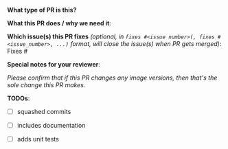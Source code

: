 <!-- If this is your first PR, welcome! Please make sure you read the [contributing guidelines](../CONTRIBUTING.md#contributing-a-patch). -->
<!-- please add a icon to the title of this PR and delete this line and similar ones -->
<!-- the icon will be either ⚠️ (:warning:, major or breaking changes), ✨ (:sparkles:, feature additions), 🐛 (:bug:, patch and bugfixes), 📖 (:book:, documentation or proposals), or 🌱 (:seedling:, minor or other) -->

**What type of PR is this?**

<!--
Add one of the following kinds:
/kind feature           New functionality.
/kind bug               Fixes a newly discovered bug.
/kind api-change        Adds, removes, or changes an API
/kind cleanup           Adding tests, refactoring, fixing old bugs.
/kind deprecation       Related to a feature/enhancement marked for deprecation.
/kind design            Related to design.
/kind documentation     Adds documentation.
/kind failing-test      CI test case is failing consistently.
/kind flake             CI test case is showing intermittent failures.
/kind other             Related to updating dependencies, minor changes or other.
-->

**What this PR does / why we need it**:

**Which issue(s) this PR fixes** *(optional, in `fixes #<issue number>(, fixes #<issue_number>, ...)` format, will close the issue(s) when PR gets merged)*:
Fixes #

**Special notes for your reviewer**:

_Please confirm that if this PR changes any image versions, then that's the sole change this PR makes._

**TODOs**:
<!-- Put an "X" character inside the brackets of each completed task. Some may be optional depending on the PR. -->

- [ ] squashed commits
- [ ] includes documentation
- [ ] adds unit tests

